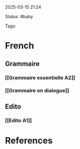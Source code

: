 2025-03-15 21:24

Status: #baby 

Tags:


# French

## Grammaire

### [[Grammaire essentielle A2]]

### [[Grammaire on dialogue]]


## Edito

### [[Edito A1]]









# References